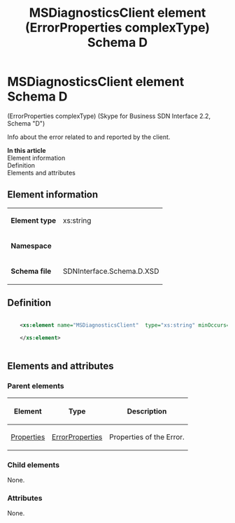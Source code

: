 ﻿---
title: MSDiagnosticsClient element (ErrorProperties complexType) Schema D
TOCTitle: MSDiagnosticsClient element (ErrorProperties complexType)
ms:assetid: 58f48652-28a2-e42d-3d24-159e7ac68de4
ms:mtpsurl: https://msdn.microsoft.com/library/Mt170922(v=office.16)
ms:contentKeyID: 65855498
ms.date: 08/24/2015
mtps_version: v=office.16
dev_langs:
- xml
---

# MSDiagnosticsClient element Schema D

(ErrorProperties complexType) (Skype for Business SDN Interface 2.2, Schema "D")

Info about the error related to and reported by the client.


**In this article**  
Element information  
Definition  
Elements and attributes  

## Element information

<table>

<tbody>
<tr class="odd">
<td><p><strong>Element type</strong></p></td>
<td><p>xs:string</p></td>
</tr>
<tr class="even">
<td><p><strong>Namespace</strong></p></td>
<td><p></p></td>
</tr>
<tr class="odd">
<td><p><strong>Schema file</strong></p></td>
<td><p>SDNInterface.Schema.D.XSD</p></td>
</tr>
</tbody>
</table>


## Definition

```xml

    <xs:element name="MSDiagnosticsClient"  type="xs:string" minOccurs="0">
    
    </xs:element>
  
```

## Elements and attributes

### Parent elements

<table>

<thead>
<tr class="header">
<th><p>Element</p></th>
<th><p>Type</p></th>
<th><p>Description</p></th>
</tr>
</thead>
<tbody>
<tr class="odd">
<td><p><a href="properties-element-errortype-complextype-skype-for-business-sdn-interface-2-2-schema-d.md">Properties</a></p></td>
<td><p><a href="errorproperties-complextype-skype-for-business-sdn-interface-2-2-schema-d.md">ErrorProperties</a></p></td>
<td><p>Properties of the Error.</p></td>
</tr>
</tbody>
</table>


### Child elements

None.

### Attributes

None.


